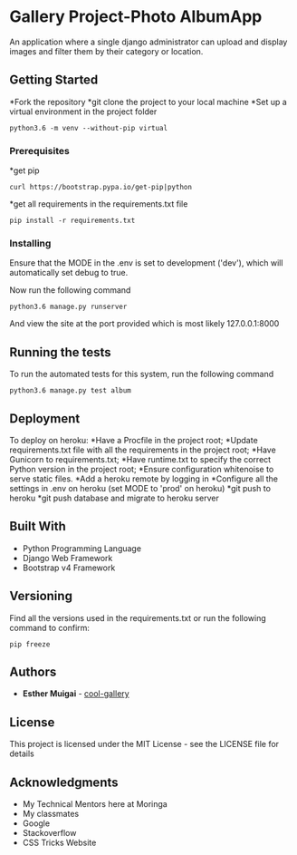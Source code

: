 # Gallery Project-Photo AlbumApp

An application where a single django administrator can upload and display images and filter them by their category or location.

## Getting Started

*Fork the repository
*git clone the project to your local machine
*Set up a virtual environment in the project folder
```
python3.6 -m venv --without-pip virtual
```

### Prerequisites

*get pip 

```
curl https://bootstrap.pypa.io/get-pip|python
```

*get all requirements in the requirements.txt file

```
pip install -r requirements.txt
```

### Installing

Ensure that the MODE in the .env is set to development ('dev'), which will automatically set debug to true.

Now run the following command

```
python3.6 manage.py runserver
```

And view the site at the port provided which is most likely 127.0.0.1:8000

## Running the tests

To run the automated tests for this system, run the following command

```
python3.6 manage.py test album
```

## Deployment

To deploy on heroku:
*Have a Procfile in the project root;
*Update requirements.txt file with all the requirements in the project root;
*Have Gunicorn to requirements.txt;
*Have runtime.txt to specify the correct Python version in the project root;
*Ensure configuration whitenoise to serve static files.
*Add a heroku remote by logging in
*Configure all the settings in .env on heroku (set MODE to 'prod' on heroku)
*git push to heroku
*git push database and migrate to heroku server

## Built With

* Python Programming Language
* Django Web Framework
* Bootstrap v4 Framework

## Versioning

Find all the versions used in the requirements.txt or run the following command to confirm:

```
pip freeze
```

## Authors

* **Esther Muigai**  - [cool-gallery](https://github.com/EstherMuigai/cool-gallery)


## License

This project is licensed under the MIT License - see the LICENSE file for details

## Acknowledgments

* My Technical Mentors here at Moringa
* My classmates
* Google
* Stackoverflow
* CSS Tricks Website

